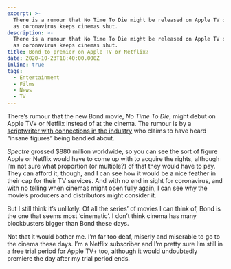 ```yaml
---
excerpt: >-
  There is a rumour that No Time To Die might be released on Apple TV or Netflix
  as coronavirus keeps cinemas shut.
description: >-
  There is a rumour that No Time To Die might be released on Apple TV or Netflix
  as coronavirus keeps cinemas shut.
title: Bond to premier on Apple TV or Netflix?
date: 2020-10-23T18:40:00.000Z
inline: true
tags:
  - Entertainment
  - Films
  - News
  - TV
---
```

There’s rumour that the new Bond movie, *No Time To Die*, might debut on Apple TV+ or Netflix instead of at the cinema. The rumour is by a [scriptwriter with connections in the industry](https://twitter.com/DrewMcWeeny/status/1319422365378359296) who claims to have heard “insane figures” being bandied about.

*Spectre* grossed $880 million worldwide, so you can see the sort of figure Apple or Netflix would have to come up with to acquire the rights, although I’m not sure what proportion (or multiple?) of that they would have to pay. They can afford it, though, and I can see how it would be a nice feather in their cap for their TV services. And with no end in sight for coronavirus, and with no telling when cinemas might open fully again, I can see why the movie’s producers and distributors might consider it.

But I still think it’s unlikely. Of all the series’ of movies I can think of, Bond is the one that seems most ‘cinematic’. I don’t think cinema has many blockbusters bigger than Bond these days.

Not that it would bother me. I’m far too deaf, miserly and miserable to go to the cinema these days. I’m a Netflix subscriber and I’m pretty sure I’m still in a free trial period for Apple TV+ too, although it would undoubtedly premiere the day after my trial period ends.

